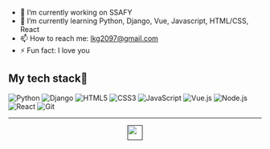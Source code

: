 
- 🔭 I’m currently working on SSAFY
- 🌱 I’m currently learning Python, Django, Vue, Javascript, HTML/CSS, React
- 📫 How to reach me: lkg2097@gmail.com
- ⚡ Fun fact: I love you

<h2> My tech stack👋 </h2>

![Python](https://img.shields.io/badge/-Python-3776AB?style=for-the-badge&logo=python&logoColor=white)
![Django](https://img.shields.io/badge/-Django-092E20?style=for-the-badge&logo=django&logoColor=white)
![HTML5](https://img.shields.io/badge/-HTML5-E34F26?style=for-the-badge&logo=html5&logoColor=white)
![CSS3](https://img.shields.io/badge/-CSS3-1572B6?style=for-the-badge&logo=css3&logoColor=white)
![JavaScript](https://img.shields.io/badge/-JavaScript-F7DF1E?style=for-the-badge&logo=javascript&logoColor=black)
![Vue.js](https://img.shields.io/badge/-Vue.js-4FC08D?style=for-the-badge&logo=vue.js&logoColor=white)
![Node.js](https://img.shields.io/badge/-Node.js-339933?style=for-the-badge&logo=node.js&logoColor=white)
![React](https://img.shields.io/badge/-React-61DAFB?style=for-the-badge&logo=react&logoColor=black)
![Git](https://img.shields.io/badge/-Git-F05032?style=for-the-badge&logo=git&logoColor=white)


---
<p align="center">
  <a href="" title="GoldGyu Github">
    <img src="https://img.shields.io/github/followers/Gold-Gyu?style=social" alt-text="GoldGyu Github" height="30"/>
  </a>     
</p>

